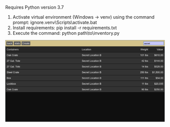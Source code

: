 Requires Python version 3.7

1. Activate virtual environment (Windows -> venv) using the command prompt:  ignore.venv\Scripts\activate.bat
2. Install requirements: pip install -r requirements.txt
3. Execute the command: python path\to\inventory.py

![Inventory App Preview](https://github.com/Craig-k-p/inventory/blob/master/resources/preview.PNG?raw=true)
